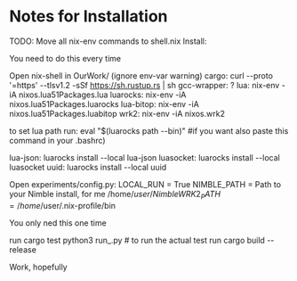 # Notes for Installation

TODO: Move all nix-env commands to shell.nix
Install:

You need to do this every time

Open nix-shell in OurWork/ (ignore env-var warning)
cargo: curl --proto '=https' --tlsv1.2 -sSf https://sh.rustup.rs | sh
gcc-wrapper: ?
lua: nix-env -iA nixos.lua51Packages.lua
luarocks: nix-env -iA nixos.lua51Packages.luarocks
lua-bitop: nix-env -iA nixos.lua51Packages.luabitop
wrk2: nix-env -iA nixos.wrk2

to set lua path run: eval "$(luarocks path --bin)" #if you want also paste this command in your .bashrc)

lua-json: luarocks install --local lua-json
luasocket: luarocks install --local luasocket
uuid: luarocks install --local uuid

Open experiments/config.py:
LOCAL_RUN = True
NIMBLE_PATH = Path to your Nimble install, for me /home/$user/Nimble
WRK2_PATH = /home/$user/.nix-profile/bin


You only ned this one time

run cargo test
python3 run_<version>.py # to run the actual test
run cargo build --release

Work, hopefully
